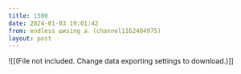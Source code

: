 ```yaml
---
title: 1500
date: 2024-01-03 19:01:42
from: endless шизing ⍼ (channel1162404975)
layout: post
---
```


![[(File not included. Change data exporting settings to download.)]]


